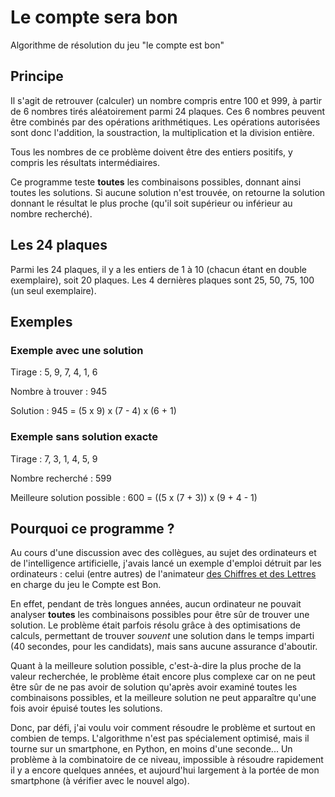 # Le compte sera bon

Algorithme de résolution du jeu "le compte est bon"

## Principe

Il s'agit de retrouver (calculer) un nombre compris entre 100 et 999, à partir de 6 nombres tirés aléatoirement parmi 24 plaques. Ces 6 nombres peuvent être combinés par des opérations arithmétiques. Les opérations autorisées sont donc l'addition, la soustraction, la multiplication et la division entière.

Tous les nombres de ce problème doivent être des entiers positifs, y compris les résultats intermédiaires.
 
Ce programme teste **toutes** les combinaisons possibles, donnant ainsi toutes les solutions. Si aucune solution n'est trouvée, on retourne la solution donnant le résultat le plus proche (qu'il soit supérieur ou inférieur au nombre recherché).

## Les 24 plaques

Parmi les 24 plaques, il y a les entiers de 1 à 10 (chacun étant en double exemplaire), soit 20 plaques. Les 4 dernières plaques sont 25, 50, 75, 100 (un seul exemplaire).

## Exemples
### Exemple avec une solution
Tirage : 5, 9, 7, 4, 1, 6

Nombre à trouver : 945

Solution : 945 = (5 x 9) x (7 - 4) x (6 + 1)

### Exemple sans solution exacte
Tirage : 7, 3, 1, 4, 5, 9

Nombre recherché : 599

Meilleure solution possible : 600 = ((5 x (7 + 3)) x (9 + 4 - 1)

## Pourquoi ce programme ?

Au cours d'une discussion avec des collègues, au sujet des ordinateurs et de l'intelligence artificielle, j'avais lancé un exemple d'emploi détruit par les ordinateurs : celui (entre autres) de l'animateur [des Chiffres et des Lettres](https://fr.wikipedia.org/wiki/Des_chiffres_et_des_lettres) en charge du jeu le Compte est Bon.

En effet, pendant de très longues années, aucun ordinateur ne pouvait analyser **toutes** les combinaisons possibles pour être sûr de trouver une solution. Le problème était parfois résolu grâce à des optimisations de calculs, permettant de trouver _souvent_ une solution dans le temps imparti (40 secondes, pour les candidats), mais sans aucune assurance d'aboutir. 

Quant à la meilleure solution possible, c'est-à-dire la plus proche de la valeur recherchée, le problème était encore plus complexe car on ne peut être sûr de ne pas avoir de solution qu'après avoir examiné toutes les combinaisons possibles, et la meilleure solution ne peut apparaître qu'une fois avoir épuisé toutes les solutions.

Donc, par défi, j'ai voulu voir comment résoudre le problème et surtout en combien de temps. L'algorithme n'est pas spécialement optimisé, mais il tourne sur un smartphone, en Python, en moins d'une seconde... Un problème à la combinatoire de ce niveau, impossible à résoudre rapidement il y a encore quelques années, et aujourd'hui largement à la portée de mon smartphone (à vérifier avec le nouvel algo).
